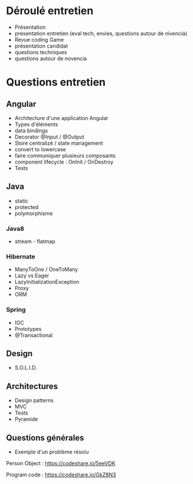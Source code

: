 # Déroulé entretien

- Présentation
- presentation entretien (eval tech, envies, questions autour de nivencia)
- Revue coding Game
- présentation candidat
- questions techniques
- questions autour de novencia

# Questions entretien

## Angular

- Architecture d'une application Angular
- Types d'éléments
- data bindings
- Decorator @Input / @Output
- Store centralizé / state management
- convert to lowercase
- faire communiquer plusieurs composants
- component lifecycle : OnInit / OnDestroy
- Tests

## Java

- static
- protected
- polymorphisme


### Java8
- stream - flatmap

### Hibernate
- ManyToOne / OneToMany
- Lazy vs Eager
- LazyInitializationException
- Proxy
- ORM

### Spring
- IOC
- Prototypes
- @Transactional

## Design
- S.O.L.I.D.

## Architectures
- Design patterns
- MVC
- Tests
- Pyramide

## Questions générales
- Exemple d'un problème résolu

Person Object : https://codeshare.io/5eeVDK

Program code : https://codeshare.io/GkZ8N3

